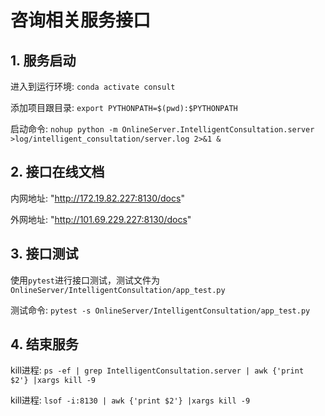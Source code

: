 # 咨询相关服务接口

## 1. 服务启动
进入到运行环境: `conda activate consult`

添加项目跟目录: `export PYTHONPATH=$(pwd):$PYTHONPATH`

启动命令:
`nohup python -m OnlineServer.IntelligentConsultation.server >log/intelligent_consultation/server.log 2>&1 &`

## 2. 接口在线文档
内网地址: "http://172.19.82.227:8130/docs"

外网地址: "http://101.69.229.227:8130/docs"

## 3. 接口测试
使用`pytest`进行接口测试，测试文件为`OnlineServer/IntelligentConsultation/app_test.py`

测试命令:
`pytest -s OnlineServer/IntelligentConsultation/app_test.py`

## 4. 结束服务
kill进程: `ps -ef | grep IntelligentConsultation.server | awk {'print $2'} |xargs kill -9`

kill进程: `lsof -i:8130 | awk {'print $2'} |xargs kill -9`


